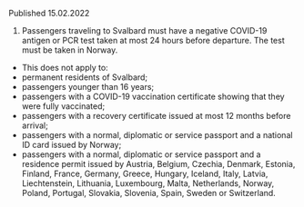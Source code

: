 Published 15.02.2022
1. Passengers traveling to Svalbard must have a negative COVID-19 antigen or PCR test taken at most 24 hours before departure. The test must be taken in Norway.
- This does not apply to:
- permanent residents of Svalbard;
- passengers younger than 16 years;
- passengers with a COVID-19 vaccination certificate showing that they were fully vaccinated;
- passengers with a recovery certificate issued at most 12 months before arrival;
- passengers with a normal, diplomatic or service passport and a national ID card issued by Norway;
- passengers with a normal, diplomatic or service passport and a residence permit issued by Austria, Belgium, Czechia, Denmark, Estonia, Finland, France, Germany, Greece, Hungary, Iceland, Italy, Latvia, Liechtenstein, Lithuania, Luxembourg, Malta, Netherlands, Norway, Poland, Portugal, Slovakia, Slovenia, Spain, Sweden or Switzerland.